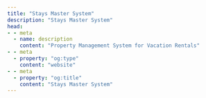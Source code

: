 ```yaml
---
title: "Stays Master System"
description: "Stays Master System"
head:
- - meta
  - name: description
    content: "Property Management System for Vacation Rentals"
- - meta
  - property: "og:type"
    content: "website"
- - meta
  - property: "og:title"
    content: "Stays Master System"
---
```


<script setup>
  import Component from '../../.vitepress/theme/components/Project/stays-master-system/index.vue';
</script>

<Component title="Stays Master System" description="Property Management System for Vacation Rentals" link="https://stays.cc/web/index" />
